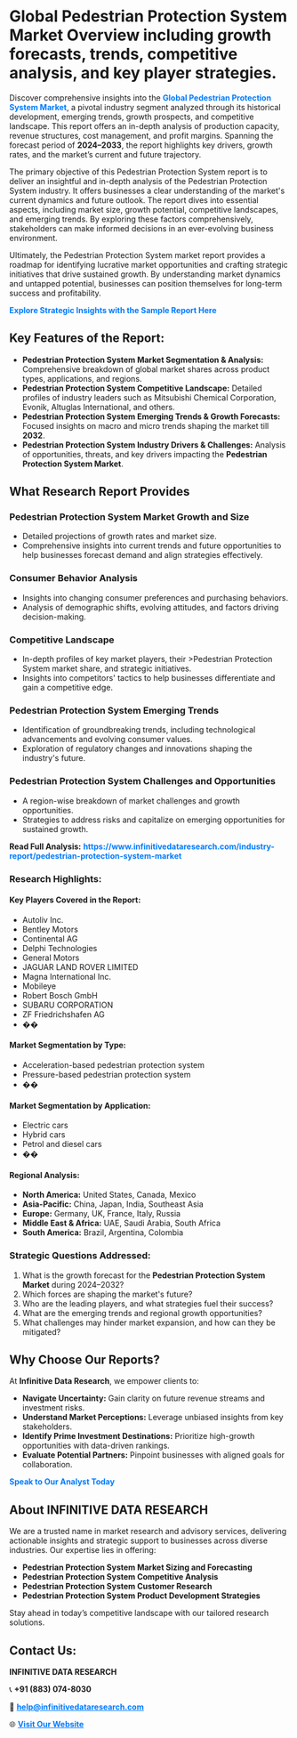 <h1>Global Pedestrian Protection System Market Overview including growth forecasts, trends, competitive analysis, and key player strategies.</h1>
<p>
Discover comprehensive insights into the 
<a href="https://www.infinitivedataresearch.com/industry-report/pedestrian-protection-system-market" rel="dofollow" style="color: #007BFF; text-decoration: none;"><strong>Global Pedestrian Protection System Market</strong></a>, a pivotal industry segment analyzed through its historical development, emerging trends, growth prospects, and competitive landscape. This report offers an in-depth analysis of production capacity, revenue structures, cost management, and profit margins. Spanning the forecast period of <strong>2024–2033</strong>, the report highlights key drivers, growth rates, and the market’s current and future trajectory.
</p>
<p>
The primary objective of this Pedestrian Protection System report is to deliver an insightful and in-depth analysis of the Pedestrian Protection System industry. It offers businesses a clear understanding of the market's current dynamics and future outlook. The report dives into essential aspects, including market size, growth potential, competitive landscapes, and emerging trends. By exploring these factors comprehensively, stakeholders can make informed decisions in an ever-evolving business environment.
</p>
<p>
Ultimately, the Pedestrian Protection System market report provides a roadmap for identifying lucrative market opportunities and crafting strategic initiatives that drive sustained growth. By understanding market dynamics and untapped potential, businesses can position themselves for long-term success and profitability.
</p>
<p>
<a href="https://www.infinitivedataresearch.com/request-sample/reportId=109173" style="color: #007BFF; text-decoration: none;"><strong>Explore Strategic Insights with the Sample Report Here</strong></a>
</p>

<h2>Key Features of the Report:</h2>
<ul>
<li><strong>Pedestrian Protection System Market Segmentation & Analysis:</strong> Comprehensive breakdown of global market shares across product types, applications, and regions.</li>
<li><strong>Pedestrian Protection System Competitive Landscape:</strong> Detailed profiles of industry leaders such as Mitsubishi Chemical Corporation, Evonik, Altuglas International, and others.</li>
<li><strong>Pedestrian Protection System Emerging Trends & Growth Forecasts:</strong> Focused insights on macro and micro trends shaping the market till <strong>2032</strong>.</li>
<li><strong>Pedestrian Protection System Industry Drivers & Challenges:</strong> Analysis of opportunities, threats, and key drivers impacting the <strong>Pedestrian Protection System Market</strong>.</li>
</ul>

<h2>What Research Report Provides</h2>
<h3>Pedestrian Protection System Market Growth and Size</h3>
<ul>
<li>Detailed projections of growth rates and market size.</li>
<li>Comprehensive insights into current trends and future opportunities to help businesses forecast demand and align strategies effectively.</li>
</ul>

<h3>Consumer Behavior Analysis</h3>
<ul>
<li>Insights into changing consumer preferences and purchasing behaviors.</li>
<li>Analysis of demographic shifts, evolving attitudes, and factors driving decision-making.</li>
</ul>

<h3>Competitive Landscape</h3>
<ul>
<li>In-depth profiles of key market players, their >Pedestrian Protection System market share, and strategic initiatives.</li>
<li>Insights into competitors' tactics to help businesses differentiate and gain a competitive edge.</li>
</ul>

<h3>Pedestrian Protection System Emerging Trends</h3>
<ul>
<li>Identification of groundbreaking trends, including technological advancements and evolving consumer values.</li>
<li>Exploration of regulatory changes and innovations shaping the industry's future.</li>
</ul>

<h3>Pedestrian Protection System Challenges and Opportunities</h3>
<ul>
<li>A region-wise breakdown of market challenges and growth opportunities.</li>
<li>Strategies to address risks and capitalize on emerging opportunities for sustained growth.</li>
</ul>
<p><strong>Read Full Analysis:</strong> <a href="https://www.infinitivedataresearch.com/industry-report/pedestrian-protection-system-market" rel="dofollow" style="color: #007BFF; text-decoration: none;"><strong>https://www.infinitivedataresearch.com/industry-report/pedestrian-protection-system-market</strong></a></p>
<h3>Research Highlights:</h3>
<h4>Key Players Covered in the Report:</h4>
<ul><li>Autoliv Inc.</li><li>Bentley Motors</li><li>Continental AG</li><li>Delphi Technologies</li><li>General Motors</li><li>JAGUAR LAND ROVER LIMITED</li><li>Magna International Inc.</li><li>Mobileye</li><li>Robert Bosch GmbH</li><li>SUBARU CORPORATION</li><li>ZF Friedrichshafen AG</li><li>��</li></ul>
<h4>Market Segmentation by Type:</h4>
<ul><li>Acceleration-based pedestrian protection system</li><li>Pressure-based pedestrian protection system</li><li>��</li></ul>
<h4>Market Segmentation by Application:</h4>
<ul><li>Electric cars</li><li>Hybrid cars</li><li>Petrol and diesel cars</li><li>��</li></ul>

<h4>Regional Analysis:</h4>
<ul>
<li><strong>North America:</strong> United States, Canada, Mexico</li>
<li><strong>Asia-Pacific:</strong> China, Japan, India, Southeast Asia</li>
<li><strong>Europe:</strong> Germany, UK, France, Italy, Russia</li>
<li><strong>Middle East & Africa:</strong> UAE, Saudi Arabia, South Africa</li>
<li><strong>South America:</strong> Brazil, Argentina, Colombia</li>
</ul>

<h3>Strategic Questions Addressed:</h3>
<ol>
<li>What is the growth forecast for the <strong>Pedestrian Protection System Market</strong> during 2024–2032?</li>
<li>Which forces are shaping the market's future?</li>
<li>Who are the leading players, and what strategies fuel their success?</li>
<li>What are the emerging trends and regional growth opportunities?</li>
<li>What challenges may hinder market expansion, and how can they be mitigated?</li>
</ol>

<h2>Why Choose Our Reports?</h2>
<p>At <strong>Infinitive Data Research</strong>, we empower clients to:</p>
<ul>
<li><strong>Navigate Uncertainty:</strong> Gain clarity on future revenue streams and investment risks.</li>
<li><strong>Understand Market Perceptions:</strong> Leverage unbiased insights from key stakeholders.</li>
<li><strong>Identify Prime Investment Destinations:</strong> Prioritize high-growth opportunities with data-driven rankings.</li>
<li><strong>Evaluate Potential Partners:</strong> Pinpoint businesses with aligned goals for collaboration.</li>
</ul>
<p><a href="https://www.infinitivedataresearch.com/industry-report/pedestrian-protection-system-market" rel="dofollow" style="color: #007BFF; text-decoration: none;"><strong>Speak to Our Analyst Today</strong></a></p>

<h2>About INFINITIVE DATA RESEARCH</h2>
<p>We are a trusted name in market research and advisory services, delivering actionable insights and strategic support to businesses across diverse industries. Our expertise lies in offering:</p>
<ul>
<li><strong>Pedestrian Protection System Market Sizing and Forecasting</strong></li>
<li><strong>Pedestrian Protection System Competitive Analysis</strong></li>
<li><strong>Pedestrian Protection System Customer Research</strong></li>
<li><strong>Pedestrian Protection System Product Development Strategies</strong></li>
</ul>
<p>Stay ahead in today’s competitive landscape with our tailored research solutions.</p>

<h2>Contact Us:</h2>
<p><strong>INFINITIVE DATA RESEARCH</strong></p>
<p>📞 <strong>+91 (883) 074-8030</strong></p>
<p>📧 <strong><a href="mailto:help@infinitivedataresearch.com" style="color: #007BFF;">help@infinitivedataresearch.com</a></strong></p>
<p>🌐 <strong><a href="https://www.infinitivedataresearch.com" rel="dofollow" style="color: #007BFF;">Visit Our Website</a></strong></p>
